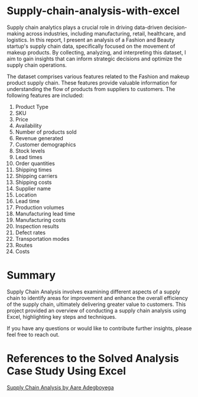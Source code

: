 # Supply-chain-analysis-with-excel

Supply chain analytics plays a crucial role in driving data-driven decision-making across industries, including manufacturing, retail, healthcare, and logistics. In this report, I present an analysis of a Fashion and Beauty startup's supply chain data, specifically focused on the movement of makeup products. By collecting, analyzing, and interpreting this dataset, I aim to gain insights that can inform strategic decisions and optimize the supply chain operations.

The dataset comprises various features related to the Fashion and makeup product supply chain. These features provide valuable information for understanding the flow of products from suppliers to customers. The following features are included:

1. Product Type
2. SKU
3. Price
4. Availability
5. Number of products sold
6. Revenue generated
7. Customer demographics
8. Stock levels
9. Lead times
10. Order quantities
11. Shipping times
12. Shipping carriers
13. Shipping costs
14. Supplier name
15. Location
16. Lead time
17. Production volumes
18. Manufacturing lead time
19. Manufacturing costs
20. Inspection results
21. Defect rates
22. Transportation modes
23. Routes
24. Costs

# Summary
Supply Chain Analysis involves examining different aspects of a supply chain to identify areas for improvement and enhance the overall efficiency of the supply chain, ultimately delivering greater value to customers. This project provided an overview of conducting a supply chain analysis using Excel, highlighting key steps and techniques. 

If you have any questions or would like to contribute further insights, please feel free to reach out.

# References to the Solved Analysis Case Study Using Excel

<a href="https://medium.com/@aareadegboyega/supply-chain-analysis-data-analysis-case-study-using-excel-fee3568e8f07" target="_blank">Supply Chain Analysis by Aare Adegboyega</a> 



